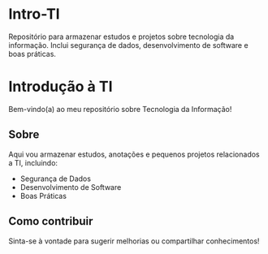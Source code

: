 # Intro-TI
Repositório para armazenar estudos e projetos sobre tecnologia da informação. Inclui segurança de dados, desenvolvimento de software e boas práticas.
# Introdução à TI  

Bem-vindo(a) ao meu repositório sobre Tecnologia da Informação!  

## Sobre  
Aqui vou armazenar estudos, anotações e pequenos projetos relacionados a TI, incluindo:  
- Segurança de Dados  
- Desenvolvimento de Software  
- Boas Práticas  

## Como contribuir  
Sinta-se à vontade para sugerir melhorias ou compartilhar conhecimentos!
